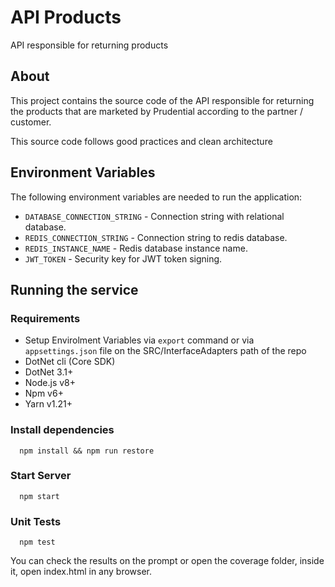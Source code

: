 # API Products
API responsible for returning products

## About

This project contains the source code of the API responsible for returning the products that are marketed by Prudential according to the partner / customer.

This source code follows good practices and clean architecture


## Environment Variables

The following environment variables are needed to run the application:

* `DATABASE_CONNECTION_STRING` - Connection string with relational database.
* `REDIS_CONNECTION_STRING` - Connection string to redis database.
* `REDIS_INSTANCE_NAME` - Redis database instance name.
* `JWT_TOKEN` - Security key for JWT token signing.


## Running the service

### Requirements

- Setup Envirolment Variables via `export` command or via `appsettings.json` file on the SRC/InterfaceAdapters path of the repo
- DotNet cli (Core SDK)
- DotNet 3.1+
- Node.js v8+
- Npm v6+
- Yarn v1.21+

### Install dependencies
```
  npm install && npm run restore
```

### Start Server
```
  npm start
```

### Unit Tests
```
  npm test
```
You can check the results on the prompt or open the coverage folder, inside it, open index.html in any browser.
